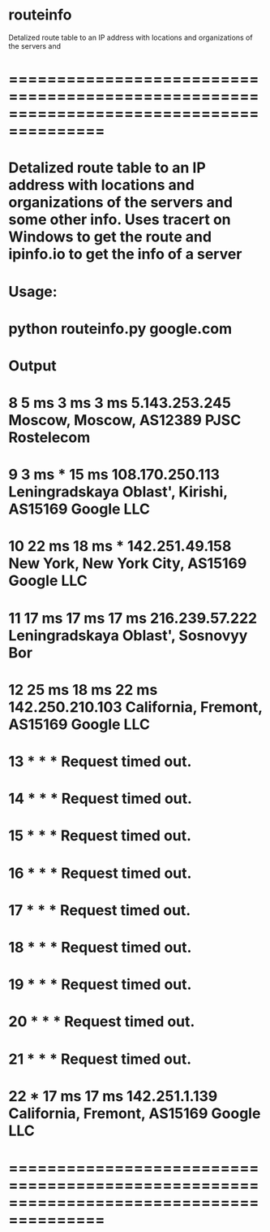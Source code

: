 # routeinfo
Detalized route table to an IP address with locations and organizations of the servers and 
# ========================================================================================
# Detalized route table to an IP address with locations and organizations of the servers and  some other info. Uses tracert on Windows to get the route and ipinfo.io to get the info of a server

# Usage:
# python routeinfo.py google.com

# Output
#   8     5 ms     3 ms     3 ms  5.143.253.245   Moscow, Moscow, AS12389 PJSC Rostelecom
#   9     3 ms     *       15 ms  108.170.250.113         Leningradskaya Oblast', Kirishi, AS15169 Google LLC
#  10    22 ms    18 ms     *     142.251.49.158  New York, New York City, AS15169 Google LLC
#  11    17 ms    17 ms    17 ms  216.239.57.222  Leningradskaya Oblast', Sosnovyy Bor
#  12    25 ms    18 ms    22 ms  142.250.210.103         California, Fremont, AS15169 Google LLC
#  13     *        *        *     Request timed out.
#  14     *        *        *     Request timed out.
#  15     *        *        *     Request timed out.
#  16     *        *        *     Request timed out.
#  17     *        *        *     Request timed out.
#  18     *        *        *     Request timed out.
#  19     *        *        *     Request timed out.
#  20     *        *        *     Request timed out.
#  21     *        *        *     Request timed out.
#  22     *       17 ms    17 ms  142.251.1.139   California, Fremont, AS15169 Google LLC
# ========================================================================================
